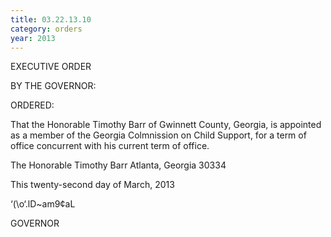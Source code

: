 ```yaml
---
title: 03.22.13.10
category: orders
year: 2013
---
```

 

EXECUTIVE ORDER

BY THE GOVERNOR:

ORDERED:

That the Honorable Timothy Barr of Gwinnett County, Georgia, is
appointed as a member of the Georgia Colmnission on Child
Support, for a term of office concurrent with his current term of
office.

The Honorable Timothy Barr
Atlanta, Georgia 30334

This twenty-second day of March, 2013

‘(\o‘.lD~am9¢aL

GOVERNOR

